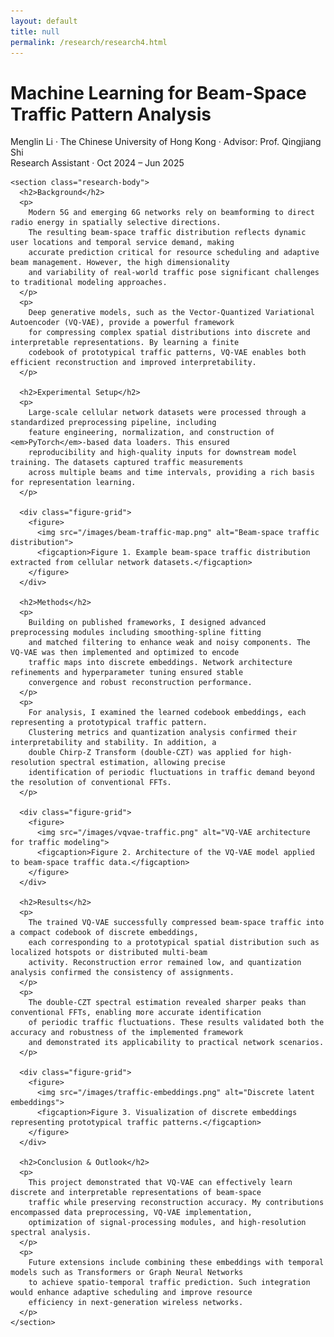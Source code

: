 ```yaml
---
layout: default
title: null
permalink: /research/research4.html
---
```


<html lang="en">
<head>
  <meta charset="UTF-8">
  <title>Machine Learning for Beam-Space Traffic Pattern Analysis</title>
  <link rel="stylesheet" href="research.css">
</head>
<body>
<div id="research-detail">
  <div class="content-card">
    <h1 class="page__title">
      Machine Learning for Beam-Space Traffic Pattern Analysis
    </h1>
    <p class="meta">
      Menglin Li · The Chinese University of Hong Kong · Advisor: Prof. Qingjiang Shi<br>
      Research Assistant · Oct 2024 – Jun 2025
    </p>

    <section class="research-body">
      <h2>Background</h2>
      <p>
        Modern 5G and emerging 6G networks rely on beamforming to direct radio energy in spatially selective directions. 
        The resulting beam-space traffic distribution reflects dynamic user locations and temporal service demand, making 
        accurate prediction critical for resource scheduling and adaptive beam management. However, the high dimensionality 
        and variability of real-world traffic pose significant challenges to traditional modeling approaches.
      </p>
      <p>
        Deep generative models, such as the Vector-Quantized Variational Autoencoder (VQ-VAE), provide a powerful framework 
        for compressing complex spatial distributions into discrete and interpretable representations. By learning a finite 
        codebook of prototypical traffic patterns, VQ-VAE enables both efficient reconstruction and improved interpretability.
      </p>

      <h2>Experimental Setup</h2>
      <p>
        Large-scale cellular network datasets were processed through a standardized preprocessing pipeline, including 
        feature engineering, normalization, and construction of <em>PyTorch</em>-based data loaders. This ensured 
        reproducibility and high-quality inputs for downstream model training. The datasets captured traffic measurements 
        across multiple beams and time intervals, providing a rich basis for representation learning.
      </p>

      <div class="figure-grid">
        <figure>
          <img src="/images/beam-traffic-map.png" alt="Beam-space traffic distribution">
          <figcaption>Figure 1. Example beam-space traffic distribution extracted from cellular network datasets.</figcaption>
        </figure>
      </div>

      <h2>Methods</h2>
      <p>
        Building on published frameworks, I designed advanced preprocessing modules including smoothing-spline fitting 
        and matched filtering to enhance weak and noisy components. The VQ-VAE was then implemented and optimized to encode 
        traffic maps into discrete embeddings. Network architecture refinements and hyperparameter tuning ensured stable 
        convergence and robust reconstruction performance.
      </p>
      <p>
        For analysis, I examined the learned codebook embeddings, each representing a prototypical traffic pattern. 
        Clustering metrics and quantization analysis confirmed their interpretability and stability. In addition, a 
        double Chirp-Z Transform (double-CZT) was applied for high-resolution spectral estimation, allowing precise 
        identification of periodic fluctuations in traffic demand beyond the resolution of conventional FFTs.
      </p>

      <div class="figure-grid">
        <figure>
          <img src="/images/vqvae-traffic.png" alt="VQ-VAE architecture for traffic modeling">
          <figcaption>Figure 2. Architecture of the VQ-VAE model applied to beam-space traffic data.</figcaption>
        </figure>
      </div>

      <h2>Results</h2>
      <p>
        The trained VQ-VAE successfully compressed beam-space traffic into a compact codebook of discrete embeddings, 
        each corresponding to a prototypical spatial distribution such as localized hotspots or distributed multi-beam 
        activity. Reconstruction error remained low, and quantization analysis confirmed the consistency of assignments.
      </p>
      <p>
        The double-CZT spectral estimation revealed sharper peaks than conventional FFTs, enabling more accurate identification 
        of periodic traffic fluctuations. These results validated both the accuracy and robustness of the implemented framework 
        and demonstrated its applicability to practical network scenarios.
      </p>

      <div class="figure-grid">
        <figure>
          <img src="/images/traffic-embeddings.png" alt="Discrete latent embeddings">
          <figcaption>Figure 3. Visualization of discrete embeddings representing prototypical traffic patterns.</figcaption>
        </figure>
      </div>

      <h2>Conclusion & Outlook</h2>
      <p>
        This project demonstrated that VQ-VAE can effectively learn discrete and interpretable representations of beam-space 
        traffic while preserving reconstruction accuracy. My contributions encompassed data preprocessing, VQ-VAE implementation, 
        optimization of signal-processing modules, and high-resolution spectral analysis.
      </p>
      <p>
        Future extensions include combining these embeddings with temporal models such as Transformers or Graph Neural Networks 
        to achieve spatio-temporal traffic prediction. Such integration would enhance adaptive scheduling and improve resource 
        efficiency in next-generation wireless networks.
      </p>
    </section>
  </div>
</div>
</body>
</html>
